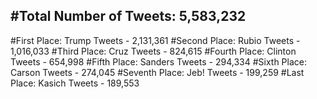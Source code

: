 #Total Number of Tweets: 5,583,232 
---
#First Place: Trump Tweets - 2,131,361
#Second Place: Rubio Tweets - 1,016,033
#Third Place: Cruz Tweets - 824,615
#Fourth Place: Clinton Tweets - 654,998
#Fifth Place: Sanders Tweets - 294,334
#Sixth Place: Carson Tweets - 274,045
#Seventh Place: Jeb! Tweets - 199,259
#Last Place: Kasich Tweets - 189,553
